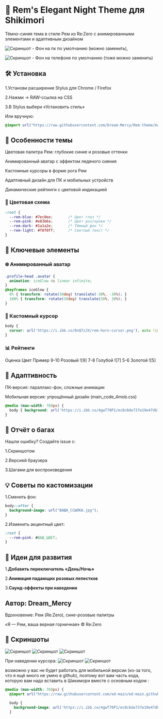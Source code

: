 # 🌙 Rem's Elegant Night Theme для Shikimori
Тёмно-синяя тема в стиле Рем из Re:Zero с анимированными элементами и адаптивным дизайном

![Скриншот](https://i.ibb.co/nvz5jhP/9cb5bd37bc9818e1a5eca60c4578a83c.png) - Фон на пк по умолчанию (можно заменить),

![Скриншот](https://i.ibb.co/4gwT70P1/ec8c6de737e19e47db794ce577686947.jpg) - Фон на телефоне по умолчанию (тоже можно заменить)
## 🛠 Установка
1.Установи расширение Stylus для Chrome / Firefox

2.Нажми → RAW-ссылка на CSS

3.В Stylus выбери «Установить стиль»

Или вручную:

```css
@import url("https://raw.githubusercontent.com/Dream-Mercy/Rem-theme/main/theme.css");
```
## 🎀 Особенности темы
Цветовая палитра Рем: глубокие синие и розовые оттенки

Анимированный аватар с эффектом ледяного сияния

Кастомные курсоры в форме рога Рем

Адаптивный дизайн для ПК и мобильных устройств

Динамические рейтинги с цветовой индикацией

### 🎨 Цветовая схема
```css
:root {
  --rem-blue: #7ec0ee;       /* Цвет глаз */
  --rem-pink: #e83b6a;       /* Цвет роз/крови */
  --rem-dark: #1a1a2e;       /* Тёмный фон */
  --rem-light: #f0f0ff;      /* Светлый текст */
}
```
## 🌟 Ключевые элементы
### ❄️ Анимированный аватар
```css
.profile-head .avatar {
  animation: iceGlow 4s linear infinite;
}
@keyframes iceGlow {
  0% { transform: rotate(30deg) translate(-30%, -30%); }
  100% { transform: rotate(30deg) translate(30%, 30%); }
}
```
### 🦄 Кастомный курсор
```css
body {
  cursor: url('https://i.ibb.co/0nQ7zJX/rem-horn-cursor.png'), auto !important;
}
```
### 📊 Рейтинги
Оценка	Цвет	Пример
9-10	Розовый	![9]
7-8	Голубой	![7]
5-6	Золотой	![5]
## 📱 Адаптивность
ПК-версия: параллакс-фон, сложные анимации

Мобильная версия: упрощённый дизайн (main_code_4mob.css)

```css
@media (max-width: 768px) {
  body { background: url('https://i.ibb.co/4gwT70P1/ec8c6de737e19e47db794ce577686947.jpg') !important; }
}
```
## 🐞 Отчёт о багах
Нашли ошибку? Создайте issue с:

1.Скриншотом

2.Версией браузера

3.Шагами для воспроизведения
## 💡 Советы по кастомизации
1.Сменить фон:

```css
body::after {
  background-image: url("ВАША_ССЫЛКА.jpg");
}
```
2.Изменить акцентный цвет:

```css
:root {
  --rem-pink: #ВАШ_ЦВЕТ;
}
```
## 🚀 Идеи для развития
1.**Добавить переключатель «День/Ночь»**

2.**Анимация падающих розовых лепестков**

3.**Саунд-эффекты при наведении**
## Автор: Dream_Mercy
Вдохновение: Рем (Re:Zero), сине-розовые палитры

«Я — Рем, ваша верная горничная» © Re:Zero

## 📸 Скриншоты
![Скриншот](https://i.ibb.co/jPNNTbj0/image.png)
![Скриншот](https://i.ibb.co/nsZQ2S3v/image.png)
![Скриншот](https://i.ibb.co/VcgHwp5R/image.png)

При наведении курсора:
![Скриншот](https://i.ibb.co/Z1VHysPV/image.png)
![Скриншот](https://i.ibb.co/jPFcYKxC/image.png)

возможно у вас не будет работать для мобильной версии (из-за того, что я ещё много не умею в github), поэтому вот вам часть кода, которую вам надо вставить в Шикимори вместе с основным кодом : 
```css
@media (max-width: 768px) {
  @import url("https://raw.githubusercontent.com/ed-main/ed-main.github.io/master/cssfiles/main_code_4mob.css");
  
  body {
    background-image: url('https://i.ibb.co/4gwT70P1/ec8c6de737e19e47db794ce577686947.jpg') !important;
  }
```
